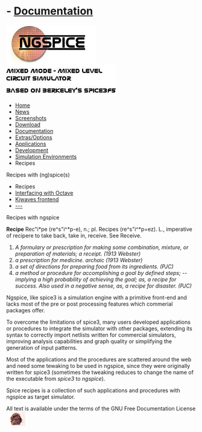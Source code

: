 # - [Documentation](./Docs.Html)

![NGSPICE](./images/nglogo.jpg) ![Mixed mode - mixed level circuit simulator - based on Berkeley's Spice3f5](./images/ngtext2.jpg) [](https://sourceforge.net/projects/ngspice)

- [Home](./index.html)
- [News](./news.html)
- [Screenshots](https://sourceforge.net/projects/ngspice/)
- [Download](./download.html)
- [Documentation](./docs.html)
- [Extras/Options](./extras.html)
- [Applications](./applic.html)
- [Development](./devel.html)
- [Simulation Environments](./resources.html)
- Recipes

Recipes with (ng)spice(s)

- Recipes
- [Interfacing with Octave](./octavespice.html)
- [Kjwaves frontend](./kjwaves.html)
- [---](#)

Recipes with ngspice

**Recipe** Rec"i\*pe (re^s"i^\*p-e), n.; pl. Recipes (re^s"i^\*p=ez). L., imperative of recipere to take back, take in, receive. See Receive.

1.  *A formulary or prescription for making some combination, mixture, or preparation of materials; a receipt. (1913 Webster)*
2.  *a prescription for medicine. archaic (1913 Webster)*
3.  *a set of directions for preparing food from its ingredients. (PJC)*
4.  *a method or procedure for accomplishing a goal by defined steps; -- implying a high probability of achieving the goal; as, a recipe for success. Also used in a negative sense, as, a recipe for disaster. (PJC)*

Ngspice, like spice3 is a simulation engine with a primitive front-end and lacks most of the pre or post processing features which commerial packages offer.

To overcome the limitations of spice3, many users developed applications or procedures to integrate the simulator with other packages, extending its syntax to correctly import netlists written for commercial simulators, improving analysis capabilities and graph quality or simplifying the generation of input patterns.

Most of the applications and the procedures are scattered around the web and need some tewaking to be used in ngspice, since they were originally written for spice3 (sometimes the tweaking reduces to change the name of the executable from *spice3* to *ngspice*).

Spice recipes is a collection of such applications and procedures with ngspice as target simulator.

 All text is available under the terms of the GNU Free Documentation License ![](./images/spice.jpg)
